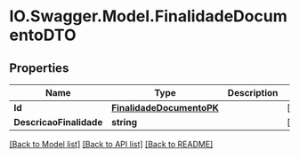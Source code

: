 # IO.Swagger.Model.FinalidadeDocumentoDTO
## Properties

Name | Type | Description | Notes
------------ | ------------- | ------------- | -------------
**Id** | [**FinalidadeDocumentoPK**](FinalidadeDocumentoPK.md) |  | [optional] 
**DescricaoFinalidade** | **string** |  | [optional] 

[[Back to Model list]](../README.md#documentation-for-models) [[Back to API list]](../README.md#documentation-for-api-endpoints) [[Back to README]](../README.md)

